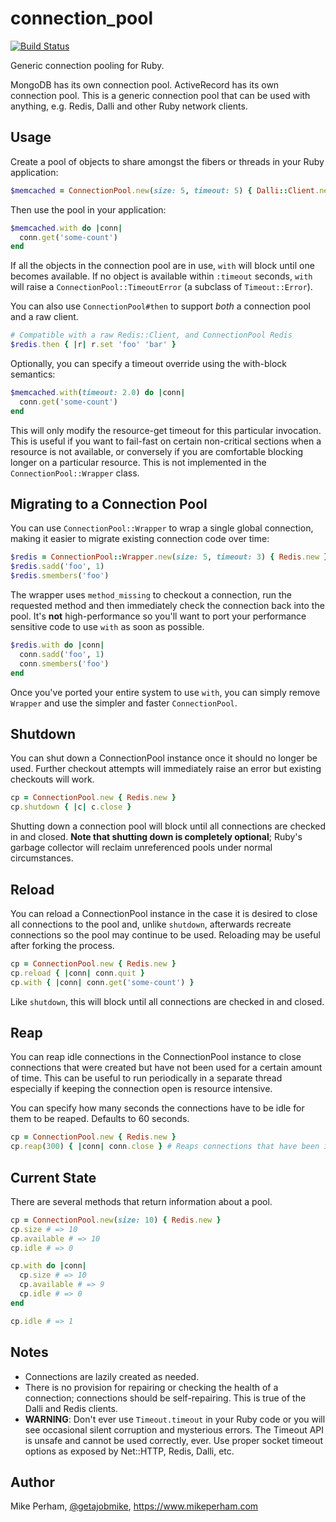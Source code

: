 connection\_pool
=================
[![Build Status](https://github.com/mperham/connection_pool/actions/workflows/ci.yml/badge.svg)](https://github.com/mperham/connection_pool/actions/workflows/ci.yml)

Generic connection pooling for Ruby.

MongoDB has its own connection pool.
ActiveRecord has its own connection pool.
This is a generic connection pool that can be used with anything, e.g. Redis, Dalli and other Ruby network clients.

Usage
-----

Create a pool of objects to share amongst the fibers or threads in your Ruby application:

``` ruby
$memcached = ConnectionPool.new(size: 5, timeout: 5) { Dalli::Client.new }
```

Then use the pool in your application:

``` ruby
$memcached.with do |conn|
  conn.get('some-count')
end
```

If all the objects in the connection pool are in use, `with` will block
until one becomes available.
If no object is available within `:timeout` seconds,
`with` will raise a `ConnectionPool::TimeoutError` (a subclass of `Timeout::Error`).

You can also use `ConnectionPool#then` to support _both_ a
connection pool and a raw client.

```ruby
# Compatible with a raw Redis::Client, and ConnectionPool Redis
$redis.then { |r| r.set 'foo' 'bar' }
```

Optionally, you can specify a timeout override using the with-block semantics:

``` ruby
$memcached.with(timeout: 2.0) do |conn|
  conn.get('some-count')
end
```

This will only modify the resource-get timeout for this particular
invocation.
This is useful if you want to fail-fast on certain non-critical
sections when a resource is not available, or conversely if you are comfortable blocking longer on a particular resource.
This is not implemented in the `ConnectionPool::Wrapper` class.

## Migrating to a Connection Pool

You can use `ConnectionPool::Wrapper` to wrap a single global connection, making it easier to migrate existing connection code over time:

``` ruby
$redis = ConnectionPool::Wrapper.new(size: 5, timeout: 3) { Redis.new }
$redis.sadd('foo', 1)
$redis.smembers('foo')
```

The wrapper uses `method_missing` to checkout a connection, run the requested method and then immediately check the connection back into the pool.
It's **not** high-performance so you'll want to port your performance sensitive code to use `with` as soon as possible.

``` ruby
$redis.with do |conn|
  conn.sadd('foo', 1)
  conn.smembers('foo')
end
```

Once you've ported your entire system to use `with`, you can simply remove `Wrapper` and use the simpler and faster `ConnectionPool`.


## Shutdown

You can shut down a ConnectionPool instance once it should no longer be used.
Further checkout attempts will immediately raise an error but existing checkouts will work.

```ruby
cp = ConnectionPool.new { Redis.new }
cp.shutdown { |c| c.close }
```

Shutting down a connection pool will block until all connections are checked in and closed.
**Note that shutting down is completely optional**; Ruby's garbage collector will reclaim unreferenced pools under normal circumstances.

## Reload

You can reload a ConnectionPool instance in the case it is desired to close all connections to the pool and, unlike `shutdown`, afterwards recreate connections so the pool may continue to be used.
Reloading may be useful after forking the process.

```ruby
cp = ConnectionPool.new { Redis.new }
cp.reload { |conn| conn.quit }
cp.with { |conn| conn.get('some-count') }
```

Like `shutdown`, this will block until all connections are checked in and closed.

## Reap

You can reap idle connections in the ConnectionPool instance to close connections that were created but have not been used for a certain amount of time. This can be useful to run periodically in a separate thread especially if keeping the connection open is resource intensive.

You can specify how many seconds the connections have to be idle for them to be reaped.
Defaults to 60 seconds.

```ruby
cp = ConnectionPool.new { Redis.new }
cp.reap(300) { |conn| conn.close } # Reaps connections that have been idle for 300 seconds (5 minutes).
```

## Current State

There are several methods that return information about a pool.

```ruby
cp = ConnectionPool.new(size: 10) { Redis.new }
cp.size # => 10
cp.available # => 10
cp.idle # => 0

cp.with do |conn|
  cp.size # => 10
  cp.available # => 9
  cp.idle # => 0
end

cp.idle # => 1
```

Notes
-----

- Connections are lazily created as needed.
- There is no provision for repairing or checking the health of a connection;
  connections should be self-repairing. This is true of the Dalli and Redis
  clients.
- **WARNING**: Don't ever use `Timeout.timeout` in your Ruby code or you will see
  occasional silent corruption and mysterious errors. The Timeout API is unsafe
  and cannot be used correctly, ever. Use proper socket timeout options as
  exposed by Net::HTTP, Redis, Dalli, etc.


Author
------

Mike Perham, [@getajobmike](https://twitter.com/getajobmike), <https://www.mikeperham.com>
